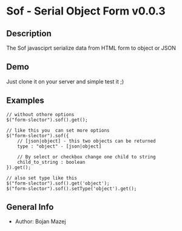 # Sof - Serial Object Form v0.0.3

## Description

The Sof javasciprt serialize data from HTML form to object or JSON

## Demo

Just clone it on your server and simple test it ;)

## Examples

	// without othore options
 	$("form-slector").sof().get();

	// like this you  can set more options
 	$("form-slector").sof({
 		// [json|object] - this two objects can be returned
 		type : "object" - [json|object]

 		// By select or checkbox change one child to string
 		child_to_string : boolean
 	}).get();

 	// also set type like this
 	$("form-slector").sof().get('object');
 	$("form-slector").sof().setType('object').get();

## General Info

* Author: Bojan Mazej
